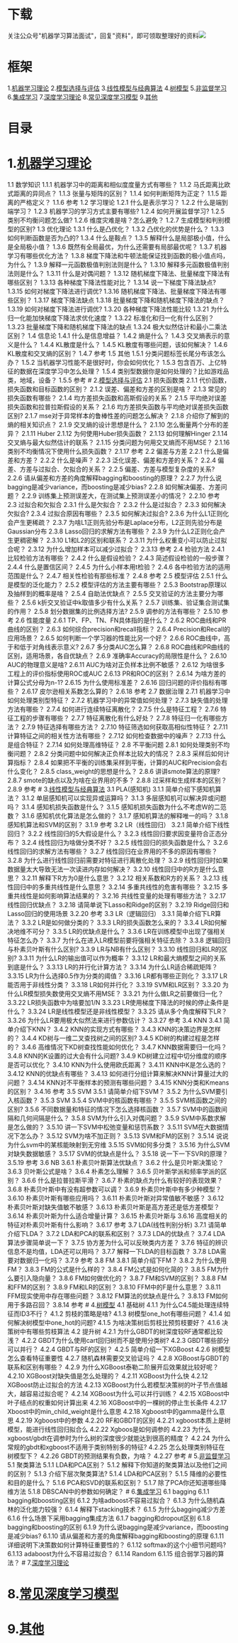 # 下载 
关注公众号"机器学习算法面试"，回复"资料"，即可领取整理好的资料<img src="https://upload-images.jianshu.io/upload_images/6363811-6d0044ec90ec58e0.png?imageMogr2/auto-orient/strip|imageView2/2/w/636/format/webp">
# 框架 
1.[机器学习理论](src/ch01_机器学习理论.md)
2.[模型选择与评估](src/ch02_模型选择与评估.md)
3.[线性模型与经典算法](src/ch03_线性模型与经典算法.md)
4.[树模型](src/ch04_树模型.md)
5.[非监督学习](src/ch05_非监督学习.md)
6.[集成学习](src/ch06_集成学习.md)
7.[深度学习理论](src/ch07_深度学习理论.md)
8.[常见深度学习模型](src/ch08_常见深度学习模型.md)
9.[其他](src/ch09_其他.md)

# 目录 
# 1.[机器学习理论](src/ch01_机器学习理论.md)
1.1 数学知识  1.1.1 机器学习中的距离和相似度度量方式有哪些？  1.1.2 马氏距离比欧式距离的异同点？  1.1.3 张量与矩阵的区别？  1.1.4 如何判断矩阵为正定？  1.1.5 距离的严格定义？  1.1.6 参考  1.2 学习理论  1.2.1 什么是表示学习？  1.2.2 什么是端到端学习？  1.2.3 机器学习的学习方式主要有哪些?  1.2.4 如何开展监督学习?  1.2.5 类别不均衡问题怎么做?  1.2.6 维度灾难是啥？怎么避免？  1.2.7 生成模型和判别模型的区别?  1.3 优化理论  1.3.1 什么是凸优化？  1.3.2 凸优化的优势是什么？  1.3.3 如何判断函数是否为凸的?  1.3.4 什么是鞍点？  1.3.5 解释什么是局部极小值，什么是全局极小值？  1.3.6 既然有全局最优，为什么还需要有局部最优呢？  1.3.7 机器学习有哪些优化方法？  1.3.8 梯度下降法和牛顿法能保证找到函数的极小值点吗，为什么？  1.3.9 解释一元函数极值判别法则是什么？  1.3.10 解释多元函数极值判别法则是什么？  1.3.11 什么是对偶问题？  1.3.12 随机梯度下降法、批量梯度下降法有哪些区别？  1.3.13 各种梯度下降法性能对比？  1.3.14 说一下梯度下降法缺点?  1.3.15 如何对梯度下降法进行调优?  1.3.16 随机梯度下降法、批量梯度下降法有哪些区别？  1.3.17 梯度下降法缺点  1.3.18 批量梯度下降和随机梯度下降法的缺点？  1.3.19 如何对梯度下降法进行调优?  1.3.20 各种梯度下降法性能比较  1.3.21 为什么归一化能加快梯度下降法求优化速度？  1.3.22 标准化和归一化有什么区别？  1.3.23 批量梯度下降和随机梯度下降法的缺点  1.3.24 极大似然估计和最小二乘法区别？  1.4 信息论  1.4.1 什么是信息增益？  1.4.2 熵是什么？  1.4.3 交叉熵表示的意义是什么？  1.4.4 KL散度是什么？  1.4.5 KL散度有哪些问题，该如何解决？  1.4.6 KL散度和交叉熵的区别？  1.4.7 参考  1.5 其他  1.5.1 分类问题标签长尾分布该怎么办？  1.5.2 当机器学习性能不是很好时，你会如何优化？  1.5.3 包含百万、上亿特征的数据在深度学习中怎么处理？  1.5.4 类别型数据你是如何处理的？比如游戏品类，地域，设备？  1.5.5 参考  # 2.[模型选择与评估](src/ch02_模型选择与评估.md)
2.1 损失函数类  2.1.1 代价函数，损失函数和目标函数的区别？  2.1.2 误差、偏差和方差的区别是啥？  2.1.3 常见的损失函数有哪些？  2.1.4 均方差损失函数和高斯假设的关系？  2.1.5 平均绝对误差损失函数和拉普拉斯假设的关系？  2.1.6 均方差损失函数与平均绝对误差损失函数区别?  2.1.7 mse对于异常样本的鲁棒性差的问题怎么解决？  2.1.8 介绍你了解到的熵的相关知识点？  2.1.9 交叉熵的设计思想是什么？  2.1.10 怎么衡量两个分布的差异？  2.1.11 Huber  2.1.12 为何使用Huber损失函数？  2.1.13 如何理解Hinger  2.1.14 交叉熵与最大似然估计的联系？  2.1.15 分类问题为何用交叉熵而不用MSE？  2.1.16 类别不均衡情况下使用什么损失函数？  2.1.17 参考  2.2 偏差与方差  2.2.1 什么是偏差和方差？  2.2.2 什么是噪声？  2.2.3 泛化误差、偏差和方差的关系？  2.2.4 偏差、方差与过拟合、欠拟合的关系？  2.2.5 偏差、方差与模型复杂度的关系?  2.2.6 请从偏差和方差的角度解释bagging和boosting的原理？  2.2.7 为什么说bagging是减少variance，而boosting是减少bias?  2.2.8 如何解决偏差、方差问题？  2.2.9 训练集上预测误差大，在测试集上预测误差小的情况？  2.2.10 参考  2.3 过拟合和欠拟合  2.3.1 什么是欠拟合？  2.3.2 什么是过拟合？  2.3.3 如何解决欠拟合?  2.3.4 过拟合原因有哪些？  2.3.5 如何解决过拟合?  2.3.6 为什么L1正则化会产生更稀疏？  2.3.7 为啥L1正则先验分布是Laplace分布，L2正则先验分布是Gaussian分布  2.3.8 Lasso回归的求解方法有哪些？  2.3.9 为什么L2正则化会产生更稠密解？  2.3.10 L1和L2的区别和联系？  2.3.11 为什么权重变小可以防止过拟合呢？  2.3.12 为什么增加样本可以减少过拟合？  2.3.13 参考  2.4 检验方法  2.4.1 比较检验方法有哪些？  2.4.2 什么是假设检验？  2.4.3 简述假设检验的一般步骤？  2.4.4 什么是置信区间？  2.4.5 为什么小样本用t检验？  2.4.6 各中检验方法的适用范围是什么？  2.4.7 相关性检验有那些标准？  2.4.8 参考  2.5 模型评估  2.5.1 什么是模型的泛化能力？  2.5.2 模型评估的方法主要有哪些？  2.5.3 Bootstrap原理以及抽样到的概率是啥？  2.5.4 自助法优缺点？  2.5.5 交叉验证的方法主要分为哪些？  2.5.6 k折交叉验证中k取值多少有什么关系？  2.5.7 训练集、验证集合测试集的作用？  2.5.8 划分数据集的比例选择方法?  2.5.9 调参的方法有哪些？  2.5.10 参考  2.6 性能度量  2.6.1 TP、FP、TN、FN具体指的是什么？  2.6.2 ROC曲线和PR曲线的区别？  2.6.3 如何综合precision和recall指标？  2.6.4 Precision和Recall的应用场景？  2.6.5 如何判断一个学习器的性能比另一个好？  2.6.6 ROC曲线中，高于和低于对角线表示意义?  2.6.7 多分类AUC怎么算？  2.6.8 ROC曲线和PR曲线的区别，适用场景，各自优缺点？  2.6.9 准确率Accuracy的局限性是什么？  2.6.10 AUC的物理意义是啥?  2.6.11 AUC为啥对正负样本比例不敏感？  2.6.12 为啥很多工程上的评价指标使用ROC或AUC  2.6.13 PR和ROC的区别？  2.6.14 为啥方差的计算公式分母为n-1?  2.6.15 为什么使用标准差？  2.6.16 回归问题的评价指标有哪些？  2.6.17 皮尔逊相关系数怎么算的？  2.6.18 参考  2.7 数据治理  2.7.1 机器学习中如何处理类别型特征？  2.7.2 机器学习中的异常值如何处理？  2.7.3 缺失值的处理方法有哪些？  2.7.4 如何进行连续特征离散化？  2.7.5 什么是特征工程？  2.7.6 特征工程的步骤有哪些？  2.7.7 特征离散化有什么好处？  2.7.8 特征归一化有哪些方法？  2.7.9 特征选择有哪些方法？  2.7.10 特征筛选如何获取高相似性特征？  2.7.11 计算特征之间的相关性方法有哪些？  2.7.12 如何检查数据中的噪声？  2.7.13 什么是组合特征？  2.7.14 如何处理高维特征？  2.8 不平衡问题  2.8.1 如何处理类别不均衡问题？  2.8.2 分类问题中如何解决正负样本比较大的情况？  2.8.3 采样后如何计算指标？  2.8.4 如果把不平衡的训练集采样到平衡，计算的AUC和Precision会右什么变化？  2.8.5 class_weight的思想是什么？  2.8.6 讲讲smote算法的原理?  2.8.7 smote的缺点以及为啥在业界用的不多？  2.8.8 过采样和生成样本的区别？  2.8.9 参考  # 3.[线性模型与经典算法](src/ch03_线性模型与经典算法.md)
3.1 PLA(感知机)  3.1.1 简单介绍下感知机算法？  3.1.2 单层感知机可以实现异或运算吗？  3.1.3 多层感知机可以解决异或问题吗？  3.1.4 感知机损失函数是什么？  3.1.5 感知机损失函数为什么不考虑W的二范数？  3.1.6 感知机优化算法是怎么做的？  3.1.7 感知机算法的解释唯一的吗？  3.1.8 感知机算法和SVM的区别？  3.1.9 参考  3.2 LR（线性回归）  3.2.1 简单介绍下线性回归？  3.2.2 线性回归的5大假设是什么？  3.2.3 线性回归要求因变量符合正态分布？  3.2.4 线性回归为啥做分类不好？  3.2.5 线性回归的损失函数是什么？  3.2.6 线性回归的求解方法有哪些？  3.2.7 线性回归在业界用的不多的原因有哪些？  3.2.8 为什么进行线性回归前需要对特征进行离散化处理？  3.2.9 线性回归时如果数据量太大导致无法一次读进内存如何解决？  3.2.10 线性回归中的R方是什么意思？  3.2.11 解释下R方为0是什么意思？  3.2.12 相关系数和R方的关系？  3.2.13 线性回归中的多重共线性是什么意思？  3.2.14 多重共线性的危害有哪些？  3.2.15 多重共线性是如何影响算法结果的？  3.2.16 共线性变量的处理有哪些方法？  3.2.17 线性回归优缺点？  3.2.18 请简单说下Lasso和Ridge的区别？  3.2.19 Ridge回归和Lasso回归的使用场景  3.2.20 参考  3.3 LR（逻辑回归）  3.3.1 简单介绍下LR算法？  3.3.2 LR是如何做分类的？  3.3.3 LR的损失函数怎么来的？  3.3.4 LR如何解决地维不可分？  3.3.5 LR的优缺点是什么？  3.3.6 LR在训练模型中出现了强相关特征怎么办？  3.3.7 为什么在进入LR模型前要将强相关特征去除？  3.3.8 逻辑回归与朴素贝叶斯有什么区别?  3.3.9 LR与NB有什么区别？  3.3.10 线性回归和LR的区别?  3.3.11 为什么LR的输出值可以作为概率？  3.3.12 LR和最大熵模型之间的关系到底是什么？  3.3.13 LR的并行化计算方法？  3.3.14 为什么LR适合稀疏矩阵？  3.3.15 LR为什么选择0.5作为分类的阈值？  3.3.16 LR都有哪些正则化？  3.3.17 LR能否用于非线性分类？  3.3.18 LR如何并行化？  3.3.19 SVM和LR区别？  3.3.20 为什么LR模型损失数使用交叉熵不用MSE？  3.3.21 为什么做LR之前要做归一化？  3.3.22 LR损失函数中为啥要加1/N  3.3.23 LR使用梯度下降法的时候的停止条件是什么？  3.3.24 LR是线性模型还是非线性模型？  3.3.25 请从多个角度解释下LR？  3.3.26 为什么LR要用极大似然法来进行参数估计？  3.3.27 参考  3.4 KNN  3.4.1 简单介绍下KNN？  3.4.2 KNN的实现方式有哪些？  3.4.3 KNN的决策边界是怎样的？  3.4.4 KD树与一维二叉查找树之间的区别?  3.4.5 KD树的构建过程是怎样的？  3.4.6 高维情况下KD树查找性能如何优化？  3.4.7 KNN数据需要归一化吗？  3.4.8 KNN的K设置的过大会有什么问题?  3.4.9 KD树建立过程中切分维度的顺序是否可以优化？  3.4.10 KNN为什么使用欧氏距离？  3.4.11 KNN中K是怎么选的？  3.4.12 KNN的优缺点有哪些？  3.4.13 如何进行分组计算来解决KNN计算量过大的问题？  3.4.14 KNN对不平衡样本的预测有哪些问题？  3.4.15 KNN分类和Kmeans的区别？  3.4.16 参考  3.5 SVM  3.5.1 请简单介绍下SVM？  3.5.2 为什么SVM要引入核函数？  3.5.3 SVM  3.5.4 SVM中的核函数有哪些？  3.5.5 SVM核函数之间的区别?  3.5.6 不同数据量和特征的情况下怎么选择核函数？  3.5.7 SVM中的函数间隔和几何间隔是什么？  3.5.8 SVM为什么引入对偶问题？  3.5.9 SVM中系数求解是怎么做的？  3.5.10 讲一下SVM中松弛变量和惩罚系数？  3.5.11 SVM在大数据情况下怎么办？  3.5.12 SVM为啥不加正则？  3.5.13 SVM和FM的区别？  3.5.14 说说为什么svm中的某核能映射到无穷维  3.5.15 SVM如何多分类？  3.5.16 为什么SVM对缺失数据敏感？  3.5.17 SVM的优缺点是什么？  3.5.18 说一下一下SVR的原理？  3.5.19 参考  3.6 NB  3.6.1 朴素贝叶斯算法优缺点？  3.6.2 什么是贝叶斯决策论？  3.6.3 贝叶斯公式是啥？  3.6.4 朴素怎么理解？  3.6.5 贝叶斯学派和频率学派的区别？  3.6.6 什么是拉普拉斯平滑？  3.6.7 朴素的缺点为什么有较好的表现效果？  3.6.8 朴素贝叶斯中有没有超参数可以调？  3.6.9 朴素贝叶斯中有多少种模型？  3.6.10 朴素贝叶斯有哪些应用吗？  3.6.11 朴素贝叶斯对异常值敏不敏感？  3.6.12 朴素贝叶斯对缺失值敏不敏感？  3.6.13 朴素贝叶斯是高方差还是低方差模型？  3.6.14 朴素贝叶斯为什么适合增量计算？  3.6.15 朴素贝叶斯与  3.6.16 高度相关的特征对朴素贝叶斯有什么影响？  3.6.17 参考  3.7 LDA(线性判别分析)  3.7.1 请简单介绍下LDA？  3.7.2 LDA和PCA的联系和区别？  3.7.3 LDA的优缺点？  3.7.4 LDA算法步骤简单说一下？  3.7.5 协方差为什么可以反映类内方差？  3.7.6 特征的辨识信息不是均值，LDA还可以用吗？  3.7.7 解释一下LDA的目标函数？  3.7.8 LDA需要对数据归一化吗？  3.7.9 参考  3.8 FM  3.8.1 简单介绍下FM？  3.8.2 为什么使用FM？  3.8.3 FM的公式是什么样的？  3.8.4 FM公式是如何化简的？  3.8.5 FM为什么要引入隐向量？  3.8.6 FM如何做优化的？  3.8.7 FM和SVM的区别？  3.8.8 FM和FFM的区别？  3.8.9 FM和LR的区别？  3.8.10 FFM中的F是什么意思？  3.8.11 FFM现实使用中存在哪些问题？  3.8.12 FM算法的优缺点是什么？  3.8.13 FM如何用于多路召回？  3.8.14 参考  # 4.[树模型](src/ch04_树模型.md)
4.1 基础树  4.1.1 为什么C4.5能处理连续特征而ID3不行？  4.1.2 剪枝的策略是啥?  4.1.3 树模型one_hot有哪些问题？  4.1.4 如何解决树模型中one_hot的问题?  4.1.5 为啥决策树后剪枝比预剪枝要好？  4.1.6 决策树中有哪些剪枝算法  4.2 提升树  4.2.1 为什么GBDT的树深度较RF通常都比较浅？  4.2.2 GBDT为什么使用cart回归树而不是使用分类树?  4.2.3 GBDT哪些部分可以并行？  4.2.4 GBDT与RF的区别？  4.2.5 简单介绍一下XGBoost  4.2.6 树模型怎么查看特征重要性  4.2.7 随机森林需要交叉验证吗？  4.2.8 XGBoost与GBDT的联系和区别有哪些？  4.2.9 为什么XGBoost泰勒二阶展开后效果就比较好呢？  4.2.10 XGBoost对缺失值是怎么处理的？  4.2.11 XGBoost为什么快  4.2.12 XGBoost防止过拟合的方法  4.2.13 XGBoost为什么若模型决策树的叶子节点值越大，越容易过拟合呢？  4.2.14 XGBoost为什么可以并行训练？  4.2.15 XGBoost中叶子结点的权重如何计算出来  4.2.16 XGBoost中的一棵树的停止生长条件  4.2.17 Xboost中的min_child_weight是什么意思  4.2.18 Xgboost中的gamma是什么意思  4.2.19 Xgboost中的参数  4.2.20 RF和GBDT的区别  4.2.21 xgboost本质上是树模型，能进行线性回归拟合么  4.2.22 Xgboos是如何调参的  4.2.23 为什么xgboost/gbdt在调参时为什么树的深度很少就能达到很高的精度？  4.2.24 为什么常规的gbdt和xgboost不适用于类别特别多的特征?  4.2.25 怎么处理类别特征在树模型下？  4.2.26 GBDT的预测结果有负数，为啥？  4.2.27 参考  # 5.[非监督学习](src/ch05_非监督学习.md)
5.1 聚类算法  5.1.1 LDA和PCA区别？  5.1.2 解释下你知道的聚类算法以及他们之间的区别？  5.1.3 介绍下层次聚类算法?  5.1.4 LDA和PCA区别？  5.1.5 降维的必要性和目的是什么？  5.1.6 PCA和SVD的联系和区别？  5.1.7 除了PCA你还知道哪些降维方法  5.1.8 DBSCAN中的参数如何确定？  # 6.[集成学习](src/ch06_集成学习.md)
6.1 bagging  6.1.1 bagging和boosting区别  6.1.2 为啥adboost不容易过拟合？  6.1.3 为什么随机森林的泛化能力较强？  6.1.4 解释下stacking技术？  6.1.5 为什么bagging减少方差  6.1.6 什么场景下采用bagging集成方法  6.1.7 bagging和dropout区别  6.1.8 bagging和boosting的区别  6.1.9 为什么说bagging是减少variance，而boosting是减少bias?  6.1.10 请从偏差和方差的角度解释bagging和boosting的原理  6.1.11 详细说明下决策数如何计算特征重要性的？  6.1.12 softmax的这个小细节问题吗?  6.1.13 adaboost为什么不容易过拟合？  6.1.14 Random  6.1.15 组合弱学习器的算法？  # 7.[深度学习理论](src/ch07_深度学习理论.md)
# 8.[常见深度学习模型](src/ch08_常见深度学习模型.md)
# 9.[其他](src/ch09_其他.md)
